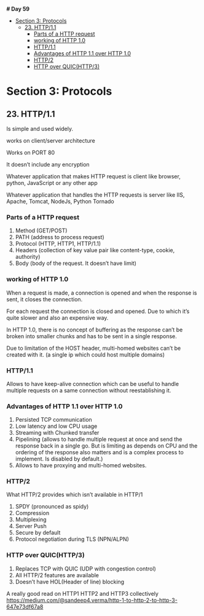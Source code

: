 **# Day 59**

- [Section 3: Protocols](#section-3-protocols)
  - [23. HTTP/1.1](#23-http11)
    - [Parts of a HTTP request](#parts-of-a-http-request)
    - [working of HTTP 1.0](#working-of-http-10)
    - [HTTP/1.1](#http11)
    - [Advantages of HTTP 1.1 over HTTP 1.0](#advantages-of-http-11-over-http-10)
    - [HTTP/2](#http2)
    - [HTTP over QUIC(HTTP/3)](#http-over-quichttp3)

# Section 3: Protocols

## 23. HTTP/1.1

Is simple and used widely.

works on client/server architecture

Works on PORT 80

It doesn’t include any encryption

Whatever application that makes HTTP request is client like browser, python, JavaScript or any other app

Whatever application that handles the HTTP requests is server like IIS, Apache, Tomcat, NodeJs, Python Tornado

### Parts of a HTTP request

1. Method (GET/POST)
2. PATH (address to process request)
3. Protocol (HTTP, HTTP1, HTTP/1.1)
4. Headers (collection of key value pair like content-type, cookie, authority)
5. Body (body of the request. It doesn’t have limit)

### working of HTTP 1.0

When a request is made, a connection is opened and when the response is sent, it closes the connection.

For each request the connection is closed and opened. Due to which it’s quite slower and also an expensive way.

In HTTP 1.0, there is no concept of buffering as the response can’t be broken into smaller chunks and has to be sent in a single response.

Due to limitation of the HOST header, multi-homed websites can’t be created with it. (a single ip which could host multiple domains)

### HTTP/1.1

Allows to have keep-alive connection which can be useful to handle multiple requests on a same connection without reestablishing it.

### Advantages of HTTP 1.1 over HTTP 1.0

1. Persisted TCP communication
2. Low latency and low CPU usage
3. Streaming with Chunked transfer
4. Pipelining (allows to handle multiple request at once and send the response back in a single go. But is limiting as depends on CPU and the ordering of the response also matters and is a complex process to implement. Is disabled by default.)
5. Allows to have proxying and multi-homed websites.

### HTTP/2

What HTTP/2 provides which isn’t available in HTTP/1

1. SPDY (pronounced as spidy)
2. Compression
3. Multiplexing
4. Server Push
5. Secure by default
6. Protocol negotiation during TLS (NPN/ALPN)

### HTTP over QUIC(HTTP/3)

1. Replaces TCP with QUIC (UDP with congestion control)
2. All HTTP/2 features are available
3. Doesn’t have HOL(Header of line) blocking

A really good read on HTTP1 HTTP2 and HTTP3 collectively https://medium.com/@sandeep4.verma/http-1-to-http-2-to-http-3-647e73df67a8
